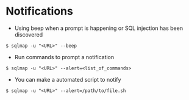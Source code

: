 # Notifications

- Using beep when a prompt is happening or SQL injection has been discovered

`$ sqlmap -u "<URL>" --beep`

- Run commands to prompt a notification

`$ sqlmap -u "<URL>" --alert=<list_of_commands>`

- You can make a automated script to notify

`$ sqlmap -u "<URL>" --alert=/path/to/file.sh`